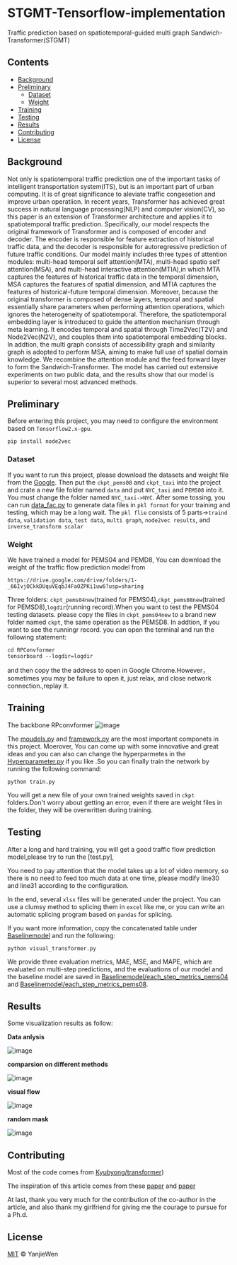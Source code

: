 # STGMT-Tensorflow-implementation
Traffic prediction based on spatiotemporal-guided multi graph Sandwich-Transformer(STGMT)


## Contents

- [Background](#background)
- [Preliminary](#preliminary)
	- [Dataset](#dataset)
	- [Weight](#weight)
- [Training](#training)
- [Testing](#testing)
- [Results](#results)
- [Contributing](#contributing)
- [License](#license)

## Background

Not only is spatiotemporal traffic prediction one of the important tasks of intelligent transportation system(ITS), but is an important part of urban computing. It is of great significance to aleviate traffic congesetion and improve urban operatiion. In recent years, Transformer has achieved great success in natural language processing(NLP) and computer vision(CV), so this paper is an extension of Transformer architecture and applies it to spatiotemporal traffic prediction. Specifically, our model respects the original framework of Transformer and is composed of encoder and decoder. The encoder is responsible for feature extraction of historical traffic data, and the decoder is responsible for autoregressive prediction of future traffic conditions.  Our model mainly includes three types of attention modules: multi-head temporal self attention(MTA), multi-head spatio self attention(MSA), and multi-head interactive attention(MTIA),in which MTA captures the features of historical traffic data in the temporal dimension, MSA captures the features of spatial dimension, and MTIA captures the features of historical-future temporal dimension. Moreover, because the original transformer is composed of dense layers, temporal and spatial essentially share parameters when performing attention operations, which ignores the heterogeneity of spatiotemporal. Therefore, the spatiotemporal embedding layer is introduced to guide the attention mechanism through meta learning. It encodes temporal and spatial through Time2Vec(T2V) and Node2Vec(N2V), and couples them into spatiotemporal embedding blocks. In addtion, the multi graph consists of accessibility graph and similarity graph is adopted to perform MSA, aiming to make full use of spatial domain knowledge. We recombine the attention module and the feed forward layer to form the Sandwich-Transformer. The model has carried out extensive experiments on two public data, and the results show that our model is superior to several most advanced methods.

## Preliminary
Before entering this project, you may need to configure the environment based on `Tensorflow2.x-gpu`.
```
pip install node2vec
```

### Dataset

If you want to run this project, please download the datasets and weight file from  the [Google](https://drive.google.com/drive/folders/1Dcsf1Y9MIQzZ6Th9abmNb4F9mlpZ2GpV?usp=sharingy). Then put the `ckpt_pems08` and `ckpt_taxi` into the project and crate a new file folder named `data` and put `NYC_taxi` and `PEMS08` into it. You must change the folder named `NYC_taxi->NYC`. After some tossing, you can run [data_fac.py](data_fac.py) to generate data files in `pkl format` for your training and testing, which may be a long wait. The `pkl flie` consists of 5 parts->`traind data`, `validation data`, `test data`, `multi graph`, `node2vec results`, and  `inverse_transform scalar `

### Weight
We have trained a model for PEMS04 and PEMD8, You can download the weight of the traffic flow prediction model from 
```
https://drive.google.com/drive/folders/1-_66IvjOCkkDUquVEqbJ4FaOZPKi1uw6?usp=sharing
```
Three folders: `ckpt_pems04new`(trained for PEMS04),`ckpt_pems08new`(trained for PEMSD8),`logdir`(running record).When you want to test the PEMS04 testing datasets.
please copy the files in `ckpt_pems04new` to a brand new folder named `ckpt`, the same operation as the PEMSD8. In addtion, if you want to see the runningr record.
you can open the terminal and run the following statement:
```
cd RPConvformer
tensorboard --logdir=logdir
```
and then copy the  the address to open in Google Chrome.However，sometimes you may be failure to open it, just relax, and close network connection.,replay it.


## Training
The backbone RPconvformer
![image](pc/strut.png)

The [moudels.py](moudels.py) and [framework.py](framework.py) are the most important componets in this project. Moerover, You can come up with some innovative and great ideas and you can also can change the hyperparmetes in the [Hyperparameter.py](Hyperparameter.py) if you like .So you can finally train the network by running the following command:
```
python train.py
```
You will get a new file of your own trained weights saved in `ckpt` folders.Don't worry about getting an error, even if there are weight files in the folder, they will be overwritten during training.


## Testing 

After a long and hard training, you will get a good traffic flow prediction model,please try to run the [test.py], 

You need to pay attention that the model takes up a lot of video memory, so there is no need to feed too much data at one time, please modify line30 and line31 according to the configuration.

In the end, several `xlsx` files will be generated under the project. You can use a clumsy method to splicing them in `excel` like me, or you can write an automatic splicing program based on `pandas` for splicing.

If you want more information, copy the concatenated table under [Baselinemodel](Baselinemodel) and run the following:
```
python visual_transformer.py
```
We provide three evaluation metrics, MAE, MSE, and MAPE, 
which are evaluated on multi-step predictions, 
and the evaluations of our model and the baseline model are saved in 
[Baselinemodel/each_step_metrics_pems04](Baselinemodel/each_step_metrics_pems04) and [Baselinemodel/each_step_metrics_pems08](Baselinemodel/each_step_metrics_pems08).

## Results
Some visualization results as follow:


**Data anlysis**

![image](pc/data_anlysis.png)


**comparsion on different methods**

![image](pc/comparsion.png)

**visual flow**

![image](pc/results.png)


**random mask**

![image](pc/radom_mask.png)


## Contributing

Most of the code comes from [Kyubyong/transformer](https://github.com/Kyubyong/transformer))

The inspiration of this article comes from these [paper](https://arxiv.org/abs/1907.00235) and [paper](https://arxiv.org/abs/1803.02155)


At last, thank you very much for the contribution of the co-author in the article, and also thank my girlfriend for giving me the courage to pursue for a Ph.d.

## License

[MIT](LICENSE) © YanjieWen


